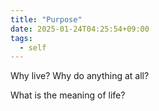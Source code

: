 ```yaml
---
title: "Purpose"
date: 2025-01-24T04:25:54+09:00
tags:
  - self
---
```


Why live? Why do anything at all?

What is the meaning of life?